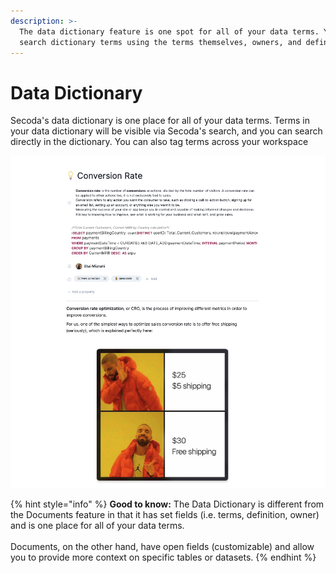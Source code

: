 ```yaml
---
description: >-
  The data dictionary feature is one spot for all of your data terms. You can
  search dictionary terms using the terms themselves, owners, and definitions.
---
```


# Data Dictionary

Secoda's data dictionary is one place for all of your data terms. Terms in your data dictionary will be visible via Secoda's search, and you can search directly in the dictionary. You can also tag terms across your workspace&#x20;

![](<../../.gitbook/assets/Screen Shot 2022-04-08 at 12.36.32 PM.png>)

{% hint style="info" %}
**Good to know:** The Data Dictionary is different from the Documents feature in that it has set fields (i.e. terms, definition, owner) and is one place for all of your data terms. \
\
Documents, on the other hand, have open fields (customizable) and allow you to provide more context on specific tables or datasets.&#x20;
{% endhint %}
